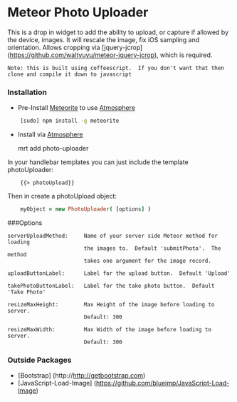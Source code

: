 Meteor Photo Uploader
=====================

This is a drop in widget to add the ability to upload, or capture if allowed by the device, images.  It will rescale the image, fix iOS sampling and orientation.  Allows cropping via [jquery-jcrop] (https://github.com/waltyuyu/meteor-jquery-jcrop), which is required.

	Note: this is built using coffeescript.  If you don't want that then clone and compile it down to javascript


### Installation

* Pre-Install [Meteorite](https://github.com/oortcloud/meteorite) to use [Atmosphere](https://atmosphere.meteor.com)

	
```sh
	[sudo] npm install -g meteorite
```

* Install via [Atmosphere](https://atmosphere.meteor.com)

	mrt add photo-uploader


In your handlebar templates you can just include the template photoUploader:

```
    {{> photoUpload}}
```

Then in create a photoUpload object:

```coffee
	myObject = new PhotoUploader( [options] )
```

###Options

	serverUploadMethod:  	Name of your server side Meteor method for loading 
							the images to.  Default 'submitPhoto'.  The method 
							takes one argument for the image record.
							
	uploadButtonLabel:		Label for the upload button.  Default 'Upload'
	
	takePhotoButtonLabel:	Label for the take photo button.  Default 'Take Photo'
	
	resizeMaxHeight:		Max Height of the image before loading to server. 
							Default: 300
			
	resizeMaxWidth:			Max Width of the image before loading to server. 
							Default: 300
							



### Outside Packages

* [Bootstrap] (http://http://getbootstrap.com)
* [JavaScript-Load-Image] (https://github.com/blueimp/JavaScript-Load-Image)
